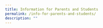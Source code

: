 ```yaml
---
title: Information for Parents and Students
permalink: /info-for-parents-and-students/
description: ""
---
```

